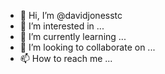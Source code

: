 - 👋 Hi, I’m @davidjonesstc
- 👀 I’m interested in ...
- 🌱 I’m currently learning ...
- 💞️ I’m looking to collaborate on ...
- 📫 How to reach me ...

<!---
davidjonesstc/davidjonesstc is a ✨ special ✨ repository because its `README.md` (this file) appears on your GitHub profile.
You can click the Preview link to take a look at your changes.
--->
